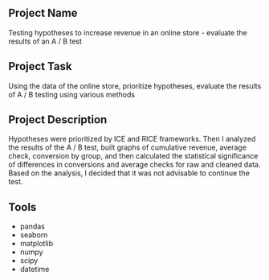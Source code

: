 ## Project Name
Testing hypotheses to increase revenue in an online store - evaluate the results of an A / B test

## Project Task
Using the data of the online store, prioritize hypotheses, evaluate the results of A / B testing using various methods

## Project Description
Hypotheses were prioritized by ICE and RICE frameworks. Then I analyzed the results of the A / B test, built graphs of cumulative revenue, average check, conversion by group, and then calculated the statistical significance of differences in conversions and average checks for raw and cleaned data. Based on the analysis, I decided that it was not advisable to continue the test.

## Tools
* pandas
* seaborn
* matplotlib
* numpy
* scipy
* datetime
